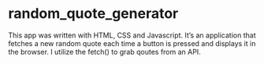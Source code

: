 # random_quote_generator

 This app was written with HTML, CSS and Javascript. It’s an application that fetches a new random quote each time a button is pressed and displays it in the browser.  I utilize the fetch() to grab qoutes from an API. 
